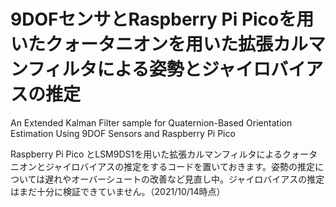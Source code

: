 # 9DOFセンサとRaspberry Pi Picoを用いたクォータニオンを用いた拡張カルマンフィルタによる姿勢とジャイロバイアスの推定
An Extended Kalman Filter sample for Quaternion-Based Orientation Estimation Using 9DOF Sensors and Raspberry Pi Pico

Raspberry Pi Pico とLSM9DS1を用いた拡張カルマンフィルタによるクォータニオンとジャイロバイアスの推定をするコードを置いておきます。姿勢の推定については遅れやオーバーシュートの改善など見直し中。ジャイロバイアスの推定はまだ十分に検証できていません。（2021/10/14時点）
